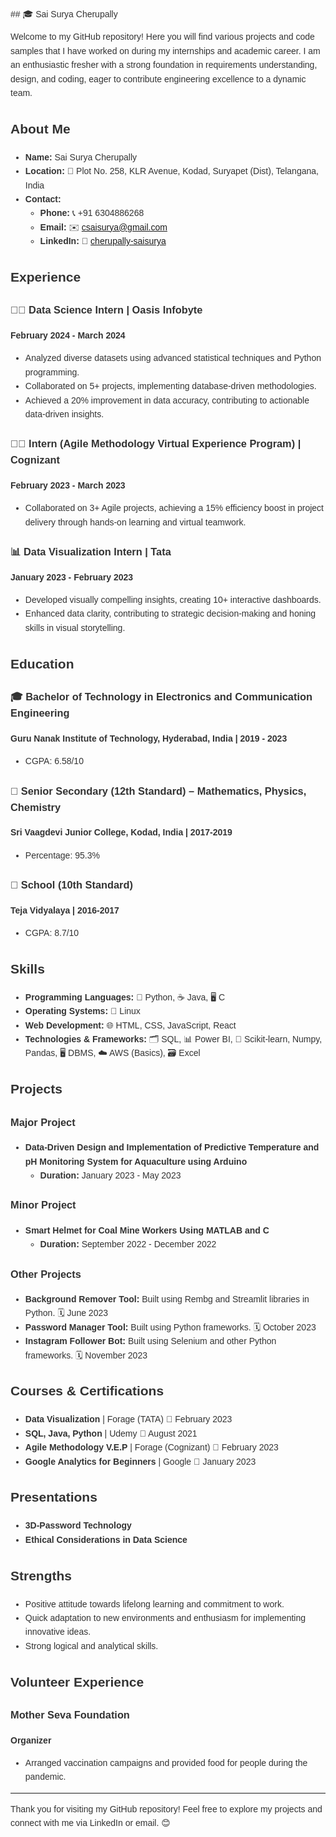 <div style="font-family: Arial, sans-serif; line-height: 1.6; color: #333;">
## 🎓 Sai Surya Cherupally

Welcome to my GitHub repository! Here you will find various projects and code samples that I have worked on during my internships and academic career. I am an enthusiastic fresher with a strong foundation in requirements understanding, design, and coding, eager to contribute engineering excellence to a dynamic team.

## About Me

- **Name:** Sai Surya Cherupally
- **Location:** 📍 Plot No. 258, KLR Avenue, Kodad, Suryapet (Dist), Telangana, India
- **Contact:** 
  - **Phone:** 📞 +91 6304886268
  - **Email:** ✉️ [csaisurya@gmail.com](mailto:csaisurya@gmail.com)
  - **LinkedIn:** 🔗 [cherupally-saisurya](https://www.linkedin.com/in/cherupally-saisurya)

## Experience

### 🧑‍💻 Data Science Intern | Oasis Infobyte
**February 2024 - March 2024**
- Analyzed diverse datasets using advanced statistical techniques and Python programming.
- Collaborated on 5+ projects, implementing database-driven methodologies.
- Achieved a 20% improvement in data accuracy, contributing to actionable data-driven insights.

### 🧑‍💼 Intern (Agile Methodology Virtual Experience Program) | Cognizant
**February 2023 - March 2023**
- Collaborated on 3+ Agile projects, achieving a 15% efficiency boost in project delivery through hands-on learning and virtual teamwork.

### 📊 Data Visualization Intern | Tata
**January 2023 - February 2023**
- Developed visually compelling insights, creating 10+ interactive dashboards.
- Enhanced data clarity, contributing to strategic decision-making and honing skills in visual storytelling.

## Education

### 🎓 Bachelor of Technology in Electronics and Communication Engineering
**Guru Nanak Institute of Technology, Hyderabad, India | 2019 - 2023**
- CGPA: 6.58/10

### 🏫 Senior Secondary (12th Standard) – Mathematics, Physics, Chemistry
**Sri Vaagdevi Junior College, Kodad, India | 2017-2019**
- Percentage: 95.3%

### 🏫 School (10th Standard)
**Teja Vidyalaya | 2016-2017**
- CGPA: 8.7/10

## Skills

- **Programming Languages:** 🐍 Python, ☕ Java, 🖥️ C
- **Operating Systems:** 🐧 Linux
- **Web Development:** 🌐 HTML, CSS, JavaScript, React
- **Technologies & Frameworks:** 🗂️ SQL, 📊 Power BI, 🔧 Scikit-learn, Numpy, Pandas, 🖥️ DBMS, ☁️ AWS (Basics), 🗃️ Excel

## Projects

### Major Project
- **Data-Driven Design and Implementation of Predictive Temperature and pH Monitoring System for Aquaculture using Arduino**
  - **Duration:** January 2023 - May 2023

### Minor Project
- **Smart Helmet for Coal Mine Workers Using MATLAB and C**
  - **Duration:** September 2022 - December 2022

### Other Projects
- **Background Remover Tool:** Built using Rembg and Streamlit libraries in Python. 🗓️ June 2023
- **Password Manager Tool:** Built using Python frameworks. 🗓️ October 2023
- **Instagram Follower Bot:** Built using Selenium and other Python frameworks. 🗓️ November 2023

## Courses & Certifications

- **Data Visualization** | Forage (TATA) 📅 February 2023
- **SQL, Java, Python** | Udemy 📅 August 2021
- **Agile Methodology V.E.P** | Forage (Cognizant) 📅 February 2023
- **Google Analytics for Beginners** | Google 📅 January 2023

## Presentations

- **3D-Password Technology**
- **Ethical Considerations in Data Science**

## Strengths

- Positive attitude towards lifelong learning and commitment to work.
- Quick adaptation to new environments and enthusiasm for implementing innovative ideas.
- Strong logical and analytical skills.

## Volunteer Experience

### Mother Seva Foundation
**Organizer**
- Arranged vaccination campaigns and provided food for people during the pandemic.

---

Thank you for visiting my GitHub repository! Feel free to explore my projects and connect with me via LinkedIn or email. 😊

</div>
